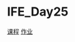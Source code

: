 # IFE_Day25
[课程](http://ife.baidu.com/course/detail/id/51)
[作业](https://shenhailin.github.io/IFE_Day25/Date/day25.html)
